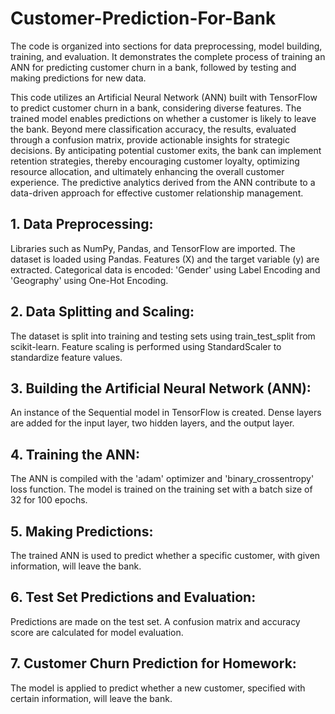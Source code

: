 # Customer-Prediction-For-Bank
The code is organized into sections for data preprocessing, model building, training, and evaluation. It demonstrates the complete process of training an ANN for predicting customer churn in a bank, followed by testing and making predictions for new data.

This code utilizes an Artificial Neural Network (ANN) built with TensorFlow to predict customer churn in a bank, considering diverse features. The trained model enables predictions on whether a customer is likely to leave the bank. Beyond mere classification accuracy, the results, evaluated through a confusion matrix, provide actionable insights for strategic decisions. By anticipating potential customer exits, the bank can implement retention strategies, thereby encouraging customer loyalty, optimizing resource allocation, and ultimately enhancing the overall customer experience. The predictive analytics derived from the ANN contribute to a data-driven approach for effective customer relationship management.

## 1. Data Preprocessing:
Libraries such as NumPy, Pandas, and TensorFlow are imported. The dataset is loaded using Pandas. Features (X) and the target variable (y) are extracted. Categorical data is encoded: 'Gender' using Label Encoding and 'Geography' using One-Hot Encoding.
## 2. Data Splitting and Scaling:
The dataset is split into training and testing sets using train_test_split from scikit-learn. Feature scaling is performed using StandardScaler to standardize feature values.
## 3. Building the Artificial Neural Network (ANN):
An instance of the Sequential model in TensorFlow is created. Dense layers are added for the input layer, two hidden layers, and the output layer.
## 4. Training the ANN:
The ANN is compiled with the 'adam' optimizer and 'binary_crossentropy' loss function. The model is trained on the training set with a batch size of 32 for 100 epochs.
## 5. Making Predictions:
The trained ANN is used to predict whether a specific customer, with given information, will leave the bank.
## 6. Test Set Predictions and Evaluation:
Predictions are made on the test set. A confusion matrix and accuracy score are calculated for model evaluation.
## 7. Customer Churn Prediction for Homework:
The model is applied to predict whether a new customer, specified with certain information, will leave the bank.
